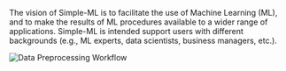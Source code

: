 The vision of Simple-ML is to facilitate the use of Machine Learning (ML), and to make the results of ML procedures available to a wider range of applications. Simple-ML is intended support users with different backgrounds (e.g., ML experts, data scientists, business managers, etc.).

![Data Preprocessing Workflow](https://github.com/Anzumana/Simple-ML/blob/master/images/tutorial/data_workflow.png)